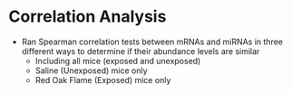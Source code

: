 # Correlation Analysis

- Ran Spearman correlation tests between mRNAs and miRNAs in three different ways to determine if their abundance levels are similar 
  - Including all mice (exposed and unexposed)
  - Saline (Unexposed) mice only
  - Red Oak Flame (Exposed) mice only
